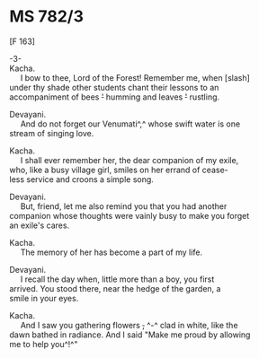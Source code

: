 # MS 782/3

[F 163]

-3- \
Kacha. \
&nbsp;&nbsp;&nbsp;&nbsp;&nbsp;I bow to thee, Lord of the Forest! Remember me, when [slash] \
under thy shade other students chant their lessons to an \
accompaniment of bees ~~'~~ humming and leaves ~~'~~ rustling. 

Devayani. \
&nbsp;&nbsp;&nbsp;&nbsp;&nbsp;And do not forget our Venumati^,^ whose swift water is one \
stream of singing love. 

Kacha. \
&nbsp;&nbsp;&nbsp;&nbsp;&nbsp;I shall ever remember her, the dear companion of my exile, \
who, like a busy village girl, smiles on her errand of cease- \
less service and croons a simple song.

Devayani. \
&nbsp;&nbsp;&nbsp;&nbsp;&nbsp;But, friend, let me also remind you that you had another \
companion whose thoughts were vainly busy to make you forget \
an exile's cares. 

Kacha. \
&nbsp;&nbsp;&nbsp;&nbsp;&nbsp;The memory of her has become a part of my life. 

Devayani. \
&nbsp;&nbsp;&nbsp;&nbsp;&nbsp;I recall the day when, little more than a boy, you first \
arrived. You stood there, near the hedge of the garden, a \
smile in your eyes. 

Kacha. \
&nbsp;&nbsp;&nbsp;&nbsp;&nbsp;And I saw you
gathering flowers ~~,~~ ^-^ clad in white, like the \
dawn bathed in radiance. And I said "Make me proud by allowing \
me to help you^!^"
